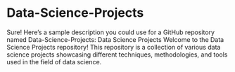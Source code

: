 # Data-Science-Projects
 Sure! Here’s a sample description you could use for a GitHub repository named Data-Science-Projects:  Data Science Projects Welcome to the Data Science Projects repository! This repository is a collection of various data science projects showcasing different techniques, methodologies, and tools used in the field of data science. 
